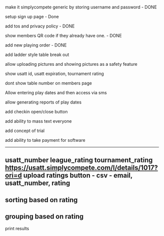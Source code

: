 make it simplycompete generic by storing username and password - DONE

setup sign up page - Done

add tos and privacy policy - DONE

show members QR code if they already have one. - DONE

add new playing order - DONE

add ladder style table break out

allow uploading pictures and showing pictures as a safety feature

show usatt id, usatt expiration, tournament rating

dont show table number on members page

Allow entering play dates and then access via sms

allow generating reports of play dates

add checkin open/close button

add ability to mass text everyone

add concept of trial

add ability to take payment for software

---
usatt_number
league_rating
tournament_rating
https://usatt.simplycompete.com/l/details/1017?ori=d
upload ratings button - csv - email, usatt_number, rating
---
sorting based on rating
--- 
grouping based on rating
---
print results

